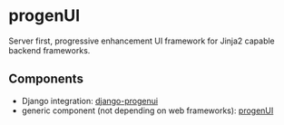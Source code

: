 # progenUI

Server first, progressive enhancement UI framework for Jinja2 capable backend frameworks.

## Components

- Django integration: [django-progenui](https://github.com/progenui/django-progenui)
- generic component (not depending on web frameworks): [progenUI](https://github.com/progenui/progenui)
